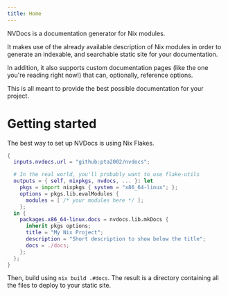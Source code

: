 ```yaml
---
title: Home
---
```


NVDocs is a documentation generator for Nix modules.

It makes use of the already available description of Nix modules in order to generate an indexable, and searchable static site for your documentation.

In addition, it also supports custom documentation pages (like the one you're reading right now!) that can, optionally, reference options.

This is all meant to provide the best possible documentation for your project.

# Getting started

The best way to set up NVDocs is using Nix Flakes.

```nix
{
  inputs.nvdocs.url = "github:pta2002/nvdocs";

  # In the real world, you'll probably want to use flake-utils
  outputs = { self, nixpkgs, nvdocs, ... }: let
    pkgs = import nixpkgs { system = "x86_64-linux"; };
    options = pkgs.lib.evalModules {
      modules = [ /* your modules here */ ];
    };
  in {
    packages.x86_64-linux.docs = nvdocs.lib.mkDocs {
      inherit pkgs options;
      title = "My Nix Project";
      description = "Short description to show below the title";
      docs = ./docs;
    };
  };
}
```

Then, build using `nix build .#docs`. The result is a directory containing all the files to deploy to your static site.
